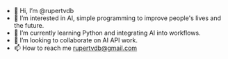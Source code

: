 - 👋 Hi, I’m @rupertvdb
- 👀 I’m interested in AI, simple programming to improve people's lives and the future.
- 🌱 I’m currently learning Python and integrating AI into workflows. 
- 💞️ I’m looking to collaborate on AI API work. 
- 📫 How to reach me rupertvdb@gmail.com

<!---
rupertvdb/rupertvdb is a ✨ special ✨ repository because its `README.md` (this file) appears on your GitHub profile.
You can click the Preview link to take a look at your changes.
--->
